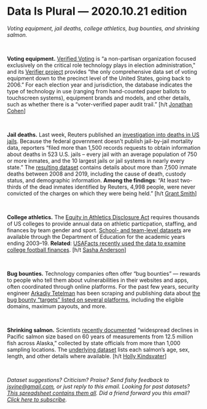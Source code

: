 Data Is Plural — 2020.10.21 edition
===================================

*Voting equipment, jail deaths, college athletics, bug bounties, and shrinking salmon.*

&nbsp;

**Voting equipment.** [Verified Voting](https://verifiedvoting.org/) is “a non-partisan organization focused exclusively on the critical role technology plays in election administration," and its [Verifier project](https://verifiedvoting.org/verifier/) provides “the only comprehensive data set of voting equipment down to the precinct level of the United States, going back to 2006.” For each election year and jurisdiction, the database indicates the type of technology in use (ranging from hand-counted paper ballots to touchscreen systems), equipment brands and models, and other details, such as whether there is a “voter-verified paper audit trail.” [h/t [Jonathan Cohen](https://twitter.com/jonpcohen)]

&nbsp;

**Jail deaths.** Last week, Reuters published an [investigation into deaths in US jails](https://www.reuters.com/investigates/special-report/usa-jails-deaths/). Because the federal government doesn’t publish jail-by-jail mortality data, reporters “filed more than 1,500 records requests to obtain information about deaths in 523 U.S. jails – every jail with an average population of 750 or more inmates, and the 10 largest jails or jail systems in nearly every state.” The [resulting dataset](https://www.reuters.com/investigates/special-report/usa-jails-graphic/) contains details about more than 7,500 inmate deaths between 2008 and 2019, including the cause of death, custody status, and demographic information. **Among the findings**: “At least two-thirds of the dead inmates identified by Reuters, 4,998 people, were never convicted of the charges on which they were being held.” [h/t [Grant Smith](https://twitter.com/grantmeaccess)]

&nbsp;

**College athletics.** The [Equity in Athletics Disclosure Act](https://www2.ed.gov/finaid/prof/resources/athletics/eada.html) requires thousands of US colleges to provide annual data on athletic particpation, staffing, and finances by team gender and sport. [School- and team-level datasets](https://ope.ed.gov/athletics/) are available through the Department of Education for the academic years ending 2003–19. **Related**: [USAFacts recently used the data to examine college football finances](https://usafacts.org/articles/coronavirus-college-football-profit-sec-acc-pac-12-big-ten-millions-fall-2020/). [h/t [Sasha Anderson](https://twitter.com/sashananderson)]

&nbsp;

**Bug bounties.** Technology companies often offer “bug bounties” — rewards to people who tell them about vulnerabilities in their websites and apps, often coordinated through online platforms. For the past few years, security engineer [Arkadiy Tetelman](https://twitter.com/arkadiyt) has been scraping and publishing data about [the bug bounty “targets” listed on several platforms](https://github.com/arkadiyt/bounty-targets-data), including the eligible domains, maximum payouts, and more.

&nbsp;

**Shrinking salmon.** Scientists [recently documented](https://www.nature.com/articles/s41467-020-17726-z) “widespread declines in Pacific salmon size based on 60 years of measurements from 12.5 million fish across Alaska,” collected by state officials from more than 1,000 sampling locations. The [underlying dataset](https://knb.ecoinformatics.org/view/doi:10.5063/F1707ZTM) lists each salmon’s age, sex, length, and other details where available. [h/t [Holly Kindsvater](https://twitter.com/HollyKindsvater/status/1298960157876027394)]

&nbsp;

*Dataset suggestions? Criticism? Praise? Send fishy feedback to jsvine@gmail.com, or just reply to this email. Looking for past datasets? [This spreadsheet contains them all](https://docs.google.com/spreadsheets/d/1wZhPLMCHKJvwOkP4juclhjFgqIY8fQFMemwKL2c64vk). Did a friend forward you this email? [Click here to subscribe](https://tinyletter.com/data-is-plural).*